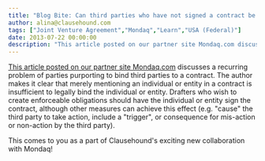 ```yaml
---
title: "Blog Bite: Can third parties who have not signed a contract be bound to its terms?"
author: alina@clausehound.com
tags: ["Joint Venture Agreement","Mondaq","Learn","USA (Federal)"]
date: 2013-07-22 00:00:00
description: "This article posted on our partner site Mondaq.com discusses a recurring problem of parties purporting to bind third parties to a contract. The author makes it clear that merely mentioning an individ..."
---
```


[This article posted on our partner site Mondaq.com](http://www.mondaq.com/unitedstates/x/252412/Contract+Law/httpwwwmondaqcomeditorialarticleasparticleid252164) discusses a recurring problem of parties purporting to bind third parties to a contract. The author makes it clear that merely mentioning an individual or entity in a contract is insufficient to legally bind the individual or entity. Drafters who wish to create enforceable obligations should have the individual or entity sign the contract, although other measures can achieve this effect (e.g. "cause" the third party to take action, include a "trigger", or consequence for mis-action or non-action by the third party).

This comes to you as a part of Clausehound's exciting new collaboration with Mondaq!